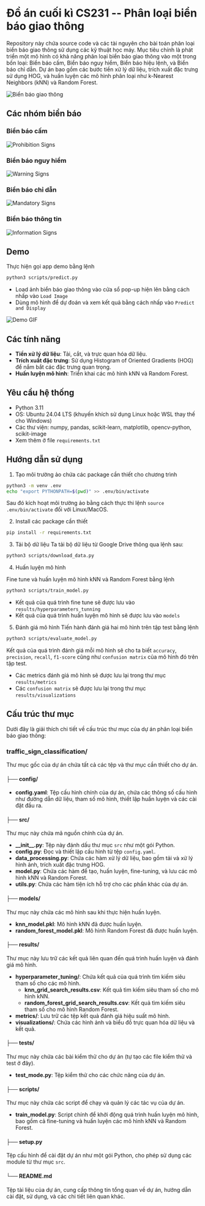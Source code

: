 # Đồ án cuối kì CS231 -- Phân loại biển báo giao thông

Repository này chứa source code và các tài nguyên cho bài toán phân loại biển báo giao thông sử dụng các kỹ thuật học máy. Mục tiêu chính là phát triển một mô hình có khả năng phân loại biển báo giao thông vào một trong bốn loại: Biển báo cấm, Biển báo nguy hiểm, Biển báo hiệu lệnh, và Biển báo chỉ dẫn. Dự án bao gồm các bước tiền xử lý dữ liệu, trích xuất đặc trưng sử
dụng HOG, và huấn luyện các mô hình phân loại như k-Nearest Neighbors (kNN) và Random Forest.

![](images/bounding_box.png "Biển báo giao thông")

## Các nhóm biển báo

### Biển báo cấm

![](images/prohibition_signs.png "Prohibition Signs")

### Biển báo nguy hiểm

![](images/warning_signs.png "Warning Signs")

### Biển báo chỉ dẫn

![](images/mandatory_signs.png "Mandatory Signs")

### Biển báo thông tin

![](images/information_signs.png "Information Signs")

## Demo

Thực hiện gọi app demo bằng lệnh

```bash
python3 scripts/predict.py
```

- Load ảnh biển báo giao thông vào cửa sổ pop-up hiện lên bằng cách nhấp vào `Load Image`
- Dùng mô hình để dự đoán và xem kết quả bằng cách nhấp vào `Predict and Display`

![Demo GIF](images/demo_vid.gif "Demo")


## Các tính năng

- **Tiền xử lý dữ liệu**: Tải, cắt, và trực quan hóa dữ liệu.
- **Trích xuất đặc trưng**: Sử dụng Histogram of Oriented Gradients (HOG) để nắm bắt các đặc trưng quan trọng.
- **Huấn luyện mô hình**: Triển khai các mô hình kNN và Random Forest.

## Yêu cầu hệ thống

- Python 3.11
- OS: Ubuntu 24.04 LTS (khuyến khích sử dụng Linux hoặc WSL thay thế cho Windows)
- Các thư viện: numpy, pandas, scikit-learn, matplotlib, opencv-python, scikit-image
- Xem thêm ở file `requirements.txt`

## Hướng dẫn sử dụng

1. Tạo môi trường ảo chứa các package cần thiết cho chương trình

```bash
python3 -m venv .env
echo "export PYTHONPATH=$(pwd)" >> .env/bin/activate
```

Sau đó kích hoạt môi trường ảo bằng cách thực thi lệnh `source .env/bin/activate` đối với Linux/MacOS.

2. Install các package cần thiết

```bash
pip install -r requirements.txt
```

3. Tải bộ dữ liệu
   Ta tải bộ dữ liệu từ Google Drive thông qua lệnh sau:

```bash
python3 scripts/download_data.py
```

4. Huấn luyện mô hình

Fine tune và huấn luyện mô hình kNN và Random Forest bằng lệnh

```bash
python3 scripts/train_model.py
```

- Kết quả của quá trình fine tune sẽ được lưu vào `results/hyperparameters_tunning`
- Kết quả của quá trình huấn luyện mô hình sẽ được lưu vào `models`

5. Đánh giá mô hình
   Tiến hành đánh giá hai mô hình trên tập test bằng lệnh

```bash
python3 scripts/evaluate_model.py
```

Kết quả của quá trình đánh giá mỗi mô hình sẽ cho ta biết `accuracy`, `precision`, `recall`, `f1-score` cũng như `confusion matrix` của mô hình đó trên tập test.

- Các metrics đánh giá mô hình sẽ được lưu lại trong thư mục `results/metrics`
- Các `confusion matrix` sẽ được lưu lại trong thư mục `results/visualizations`

## Cấu trúc thư mục

Dưới đây là giải thích chi tiết về cấu trúc thư mục của dự án phân loại biển báo giao thông:

### traffic_sign_classification/

Thư mục gốc của dự án chứa tất cả các tệp và thư mục cần thiết cho dự án.

#### ├── config/

- **config.yaml**: Tệp cấu hình chính của dự án, chứa các thông số cấu hình như đường dẫn dữ liệu, tham số mô hình, thiết lập huấn luyện và các cài đặt đầu ra.

#### ├── src/

Thư mục này chứa mã nguồn chính của dự án.

- **\_\_init\_\_.py**: Tệp này đánh dấu thư mục `src` như một gói Python.
- **config.py**: Đọc và thiết lập cấu hình từ tệp `config.yaml`.
- **data_processing.py**: Chứa các hàm xử lý dữ liệu, bao gồm tải và xử lý hình ảnh, trích xuất đặc trưng HOG.
- **model.py**: Chứa các hàm để tạo, huấn luyện, fine-tuning, và lưu các mô hình kNN và Random Forest.
- **utils.py**: Chứa các hàm tiện ích hỗ trợ cho các phần khác của dự án.

#### ├── models/

Thư mục này chứa các mô hình sau khi thực hiện huấn luyện.

- **knn_model.pkl**: Mô hình kNN đã được huấn luyện.
- **random_forest_model.pkl**: Mô hình Random Forest đã được huấn luyện.

#### ├── results/

Thư mục này lưu trữ các kết quả liên quan đến quá trình huấn luyện và đánh giá mô hình.

- **hyperparameter_tuning/**: Chứa kết quả của quá trình tìm kiếm siêu tham số cho các mô hình.
  - **knn_grid_search_results.csv**: Kết quả tìm kiếm siêu tham số cho mô hình kNN.
  - **random_forest_grid_search_results.csv**: Kết quả tìm kiếm siêu tham số cho mô hình Random Forest.
- **metrics/**: Lưu trữ các tệp kết quả đánh giá hiệu suất mô hình.
- **visualizations/**: Chứa các hình ảnh và biểu đồ trực quan hóa dữ liệu và kết quả.

#### ├── tests/

Thư mục này chứa các bài kiểm thử cho dự án (tự tạo các file kiểm thử và test ở đây).

- **test_mode.py**: Tệp kiểm thử cho các chức năng của dự án.

#### ├── scripts/

Thư mục này chứa các script để chạy và quản lý các tác vụ của dự án.

- **train_model.py**: Script chính để khởi động quá trình huấn luyện mô hình, bao gồm cả fine-tuning và huấn luyện các mô hình kNN và Random Forest.

#### ├── setup.py

Tệp cấu hình để cài đặt dự án như một gói Python, cho phép sử dụng các module từ thư mục `src`.

#### └── README.md

Tệp tài liệu của dự án, cung cấp thông tin tổng quan về dự án, hướng dẫn cài đặt, sử dụng, và các chi tiết liên quan khác.

